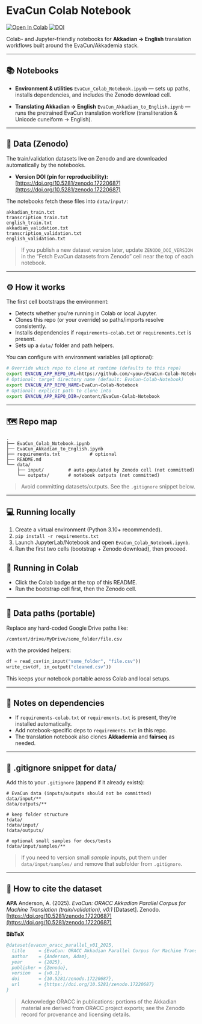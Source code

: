 # EvaCun Colab Notebook

[![Open In Colab](https://colab.research.google.com/assets/colab-badge.svg)](https://colab.research.google.com/github/ancient-world-citation-analysis/EvaCun-Colab-Notebook/blob/main/EvaCun_Colab_Notebook.ipynb)
[![DOI](https://zenodo.org/badge/DOI/10.5281/zenodo.17220687.svg)](https://doi.org/10.5281/zenodo.17220687)

Colab- and Jupyter-friendly notebooks for **Akkadian → English** translation workflows built around the EvaCun/Akkademia stack.

---

## 📚 Notebooks

* **Environment & utilities**
  `EvaCun_Colab_Notebook.ipynb` — sets up paths, installs dependencies, and includes the Zenodo download cell.

* **Translating Akkadian → English**
  `EvaCun_Akkadian_to_English.ipynb` — runs the pretrained EvaCun translation workflow (transliteration & Unicode cuneiform → English).

---

## 🔢 Data (Zenodo)

The train/validation datasets live on Zenodo and are downloaded automatically by the notebooks.

* **Version DOI (pin for reproducibility):** [https://doi.org/10.5281/zenodo.17220687](https://doi.org/10.5281/zenodo.17220687)

The notebooks fetch these files into `data/input/`:

```
akkadian_train.txt
transcription_train.txt
english_train.txt
akkadian_validation.txt
transcription_validation.txt
english_validation.txt
```

> If you publish a new dataset version later, update `ZENODO_DOI_VERSION` in the “Fetch EvaCun datasets from Zenodo” cell near the top of each notebook.

---

## ⚙️ How it works

The first cell bootstraps the environment:

* Detects whether you're running in Colab or local Jupyter.
* Clones this repo (or your override) so paths/imports resolve consistently.
* Installs dependencies if `requirements-colab.txt` or `requirements.txt` is present.
* Sets up a `data/` folder and path helpers.

You can configure with environment variables (all optional):

```bash
# Override which repo to clone at runtime (defaults to this repo)
export EVACUN_APP_REPO_URL=https://github.com/<you>/EvaCun-Colab-Notebook.git
# Optional: target directory name (default: EvaCun-Colab-Notebook)
export EVACUN_APP_REPO_NAME=EvaCun-Colab-Notebook
# Optional: explicit path to clone into
export EVACUN_APP_REPO_DIR=/content/EvaCun-Colab-Notebook
```

---

## 🗺️ Repo map

```
.
├── EvaCun_Colab_Notebook.ipynb
├── EvaCun_Akkadian_to_English.ipynb
├── requirements.txt           # optional
├── README.md
└── data/
    ├── input/         # auto-populated by Zenodo cell (not committed)
    └── outputs/       # notebook outputs (not committed)
```

> Avoid committing datasets/outputs. See the `.gitignore` snippet below.

---

## 💻 Running locally

1. Create a virtual environment (Python 3.10+ recommended).
2. `pip install -r requirements.txt`
3. Launch JupyterLab/Notebook and open `EvaCun_Colab_Notebook.ipynb`.
4. Run the first two cells (bootstrap + Zenodo download), then proceed.

## 🔗 Running in Colab

* Click the Colab badge at the top of this README.
* Run the bootstrap cell first, then the Zenodo cell.

---

## 📁 Data paths (portable)

Replace any hard-coded Google Drive paths like:

```
/content/drive/MyDrive/some_folder/file.csv
```

with the provided helpers:

```python
df = read_csv(in_input("some_folder", "file.csv"))
write_csv(df, in_output("cleaned.csv"))
```

This keeps your notebook portable across Colab and local setups.

---

## 🧩 Notes on dependencies

* If `requirements-colab.txt` or `requirements.txt` is present, they’re installed automatically.
* Add notebook-specific deps to `requirements.txt` in this repo.
* The translation notebook also clones **Akkademia** and **fairseq** as needed.

---

## 📝 .gitignore snippet for data/

Add this to your `.gitignore` (append if it already exists):

```gitignore
# EvaCun data (inputs/outputs should not be committed)
data/input/**
data/outputs/**

# keep folder structure
!data/
!data/input/
!data/outputs/

# optional small samples for docs/tests
!data/input/samples/**
```

> If you need to version small *sample* inputs, put them under `data/input/samples/` and remove that subfolder from `.gitignore`.

---

## 📄 How to cite the dataset

**APA**
Anderson, A. (2025). *EvaCun: ORACC Akkadian Parallel Corpus for Machine Translation (train/validation), v0.1* [Dataset]. Zenodo. [https://doi.org/10.5281/zenodo.17220687](https://doi.org/10.5281/zenodo.17220687)

**BibTeX**

```bibtex
@dataset{evacun_oracc_parallel_v01_2025,
  title     = {EvaCun: ORACC Akkadian Parallel Corpus for Machine Translation (train/validation), v0.1},
  author    = {Anderson, Adam},
  year      = {2025},
  publisher = {Zenodo},
  version   = {v0.1},
  doi       = {10.5281/zenodo.17220687},
  url       = {https://doi.org/10.5281/zenodo.17220687}
}
```

> Acknowledge ORACC in publications: portions of the Akkadian material are derived from ORACC project exports; see the Zenodo record for provenance and licensing details.
